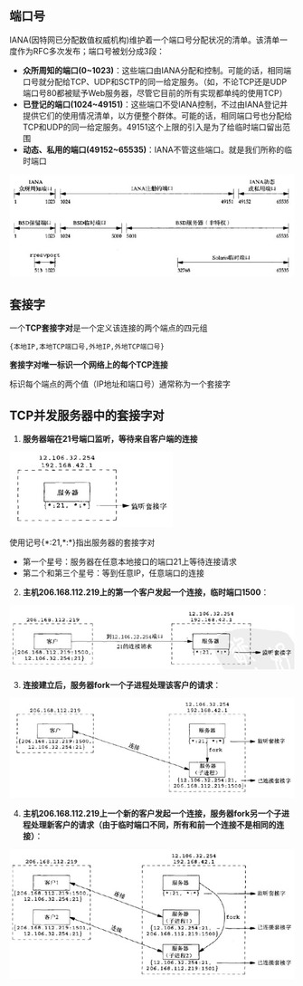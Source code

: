 
## 端口号

IANA(因特网已分配数值权威机构)维护着一个端口号分配状况的清单。该清单一度作为RFC多次发布；端口号被划分成3段：

* **众所周知的端口(0~1023)**：这些端口由IANA分配和控制。可能的话，相同端口号就分配给TCP、UDP和SCTP的同一给定服务。（如，不论TCP还是UDP端口号80都被赋予Web服务器，尽管它目前的所有实现都单纯的使用TCP）
* **已登记的端口(1024~49151)**：这些端口不受IANA控制，不过由IANA登记并提供它们的使用情况清单，以方便整个群体。可能的话，相同端口号也分配给TCP和UDP的同一给定服务。49151这个上限的引入是为了给临时端口留出范围
* **动态、私用的端口(49152~65535)**：IANA不管这些端口。就是我们所称的临时端口

![](../pic/unp-2-1.png)

## 套接字

一个**TCP套接字对**是一个定义该连接的两个端点的四元组

```
{本地IP,本地TCP端口号,外地IP,外地TCP端口号}
```

**套接字对唯一标识一个网络上的每个TCP连接**

标识每个端点的两个值（IP地址和端口号）通常称为一个套接字

## TCP并发服务器中的套接字对

1. **服务器端在21号端口监听，等待来自客户端的连接**

![](../pic/unp-2-2.png)

使用记号{\*:21,\*:\*}指出服务器的套接字对

* 第一个星号：服务器在任意本地接口的端口21上等待连接请求
* 第二个和第三个星号：等到任意IP，任意端口的连接

2. **主机206.168.112.219上的第一个客户发起一个连接，临时端口1500**：

![](../pic/unp-2-3.png)

3. **连接建立后，服务器fork一个子进程处理该客户的请求**：

![](../pic/unp-2-4.png)

4. **主机206.168.112.219上一个新的客户发起一个连接，服务器fork另一个子进程处理新客户的请求（由于临时端口不同，所有和前一个连接不是相同的连接）**：

![](../pic/unp-2-5.png)
